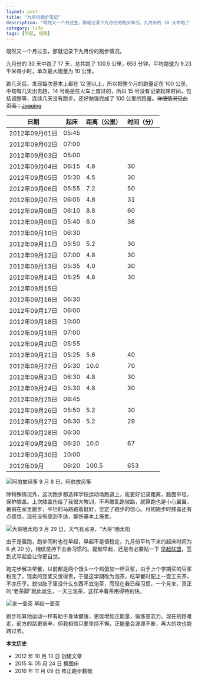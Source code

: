 ```yaml
---
layout: post
title: "九月份跑步笔记"
description: "既然又一个月过去，那就记录下九月份的跑步情况。九月份的 30 天中跑了 17 天，总共跑了 100.5 公里，653 分钟，平均跑速为 9.23 千米每小时，单次最大跑量为 10 公里。"
category: life
tags: [早起, 慢跑]
---
```


既然又一个月过去，那就记录下九月份的跑步情况。

九月份的 30 天中跑了 17 天，总共跑了 100.5 公里，653 分钟，平均跑速为 9.23 千米每小时，单次最大跑量为 10 公里。

跑几天后，发现每次基本上都在 12 圈以上，所以把整个月的跑量定在 100 公里。中旬有几天出去趟，14 号晚是在火车上度过的，所以 15 号没有记录起床时间，包括调整等，连续几天没有跑步。还好勉强完成了 100 公里的跑量。<del>详细情况见此页面：[Jogging](/jogging.html)</del>

| 日期           | 起床  | 距离（公里） | 时间（分） |
|----------------|-------|--------------|------------|
| 2012年09月01日 | 05:45 |              |            |
| 2012年09月02日 | 07:00 |              |            |
| 2012年09月03日 | 05:00 |              |            |
| 2012年09月04日 | 06:15 | 4.8          | 30         |
| 2012年09月05日 | 05:30 | 4.5          | 30         |
| 2012年09月06日 | 05:55 | 7.2          | 50         |
| 2012年09月07日 | 06:05 | 4.8          | 31         |
| 2012年09月08日 | 06:10 | 8.8          | 60         |
| 2012年09月09日 | 05:40 | 6.0          | 36         |
| 2012年09月10日 | 06:30 |              |            |
| 2012年09月11日 | 05:50 | 5.2          | 30         |
| 2012年09月12日 | 07:00 | 4.8          | 30         |
| 2012年09月13日 | 05:35 | 4.0          | 30         |
| 2012年09月14日 | 05:25 | 4.8          | 30         |
| 2012年09月15日 |       |              |            |
| 2012年09月16日 | 06:30 |              |            |
| 2012年09月17日 | 06:00 |              |            |
| 2012年09月18日 | 10:00 |              |            |
| 2012年09月19日 | 07:00 |              |            |
| 2012年09月20日 | 05:55 |              |            |
| 2012年09月21日 | 05:25 | 5.6          | 40         |
| 2012年09月22日 | 05:30 | 10.0         | 70         |
| 2012年09月23日 | 06:30 | 4.8          | 30         |
| 2012年09月24日 | 05:30 | 4.8          | 30         |
| 2012年09月25日 | 06:45 |              |            |
| 2012年09月26日 | 05:50 | 5.2          | 30         |
| 2012年09月27日 | 06:30 | 5.2          | 29         |
| 2012年09月28日 | 06:30 |              |            |
| 2012年09月29日 | 06:20 | 10.0         | 67         |
| 2012年09月30日 | 10:00 |              |            |
| 2012年09月     | 06:20 | 100.5        | 653        |

![阿伯放风筝]({{site.IMG_PATH}}/running-notes-in-september-01.jpg_640)
9 月 8 日，阿伯放风筝

除特殊情况外，这次跑步都选择学校运动场跑道上，能更好记录距离，路面平坦，保护膝盖。上次膝盖伤给了我很大教训，不再敢乱跑坡路，就算跑也是小心翼翼，暑假在家里跑步，平坦的马路跑着挺好，坚定了跑步的信心。月初跑步时膝盖还有点感觉，现在没有感到不适，脚伤基本上痊愈。

![大哥晒太阳]({{site.IMG_PATH}}/running-notes-in-september-02.jpg_640)
9 月 29 日，天气有点凉，“大哥”晒太阳

由于是晨跑，跑步同时也在早起，早起不是很稳定，九月份平均下来的起床时间为 6 点 20 分，相信坚持下去会习惯的。提起早起，还是有必要贴一下 [早起联盟](http://www.amybox.com/invite?code=5079429e14b74)，签到式早起会让你更自觉。

跑完步解决早餐，以前都是两个馒头一个鸡蛋加一杯豆浆，由于上个学期买的豆浆粉完了，现卖的豆浆又觉得贵，于是这学期改为泡茶，吃早餐时配上一壶工夫茶，不亦乐乎。貌似肚子里没什么东西不宜泡茶，而现在我已经习惯，一个月来，真正的“老茶脚”就此诞生，一天三泡茶，这样冲着茶用得特别快。

![来一壶茶]({{site.IMG_PATH}}/running-notes-in-september-03.jpg_640)
早起一壶茶

跑步和其他运动一样有助于身体健康，更能增加正能量，锻炼意志力。现在的路难走，前方的路更艰辛，但我相信只要坚持不懈，正能量会源源不断，再大的坎也能跨过去。

**本文历史**

* 2012 年 10 月 13 日 创建文章
* 2015 年 05 月 24 日 换图床
* 2016 年 11 月 09 日 修正跑步数据
